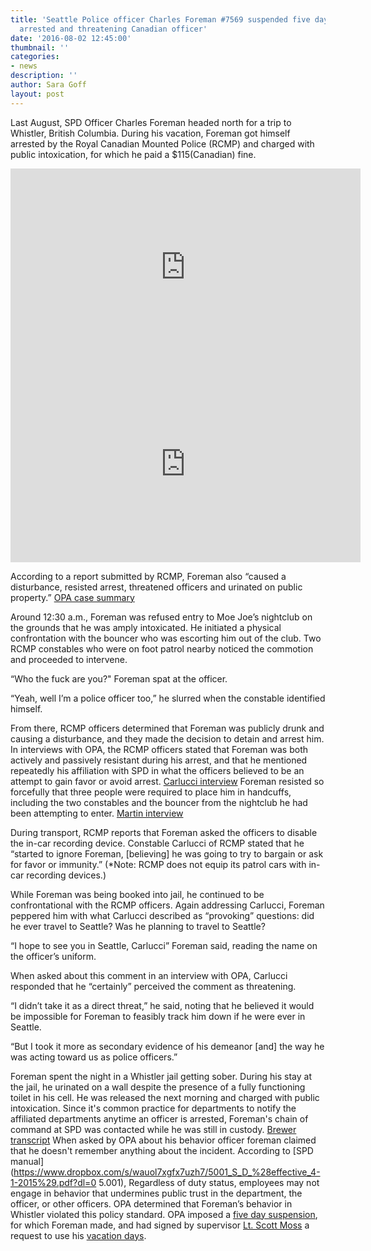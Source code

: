 ```yaml
---
title: 'Seattle Police officer Charles Foreman #7569 suspended five days after being
  arrested and threatening Canadian officer'
date: '2016-08-02 12:45:00'
thumbnail: ''
categories:
- news
description: ''
author: Sara Goff
layout: post
---
```

Last August, SPD Officer Charles Foreman headed north for a trip to Whistler, British Columbia. During his vacation, Foreman got himself arrested by the Royal Canadian Mounted Police (RCMP) and charged with public intoxication, for which he paid a $115(Canadian) fine. 

<iframe width="560" height="315" src="https://www.youtube.com/embed/ky9bTiOxSQQ" frameborder="0" allowfullscreen></iframe>
<iframe width="560" height="315" src="https://www.youtube.com/embed/sKa5JGx2PVs" frameborder="0" allowfullscreen></iframe>

According to a report submitted by RCMP, Foreman also “caused a disturbance, resisted arrest, threatened officers and urinated on public property.” [OPA case summary](https://www.dropbox.com/s/ce22tqvm92x6ua7/2015OPA-1138__Case_Summary.pdf?dl=0)

Around 12:30 a.m., Foreman was refused entry to Moe Joe’s nightclub on the grounds that he was amply intoxicated. He initiated a physical confrontation with the bouncer who was escorting him out of the club. Two RCMP constables who were on foot patrol nearby noticed the commotion and proceeded to intervene.  

“Who the fuck are you?" Foreman spat at the officer. 

“Yeah, well I’m a police officer too,” he slurred when the constable identified himself. 

From there, RCMP officers determined that Foreman was publicly drunk and causing a disturbance, and they made the decision to detain and arrest him. In interviews with OPA, the RCMP officers stated that Foreman was both actively and passively resistant during his arrest, and that he mentioned repeatedly his affiliation with SPD in what the officers believed to be an attempt to gain favor or avoid arrest. [Carlucci interview]( https://www.dropbox.com/s/7yqqbqd8kpupsk3/2015OPA-1138_Christopher_Carlucci_interview.pdf?dl=0)  Foreman resisted so forcefully that three people were required to place him in handcuffs, including the two constables and the bouncer from the nightclub he had been attempting to enter. [Martin interview]( https://www.dropbox.com/s/d1yryr7rdw2hn8w/2015OPA-1138_Annette_Martin_interview.pdf?dl=0)

During transport, RCMP reports that Foreman asked the officers to disable the in-car recording device. Constable Carlucci of RCMP stated that he “started to ignore Foreman, [believing] he was going to try to bargain or ask for favor or immunity.” 
(*Note: RCMP does not equip its patrol cars with in-car recording devices.)

While Foreman was being booked into jail, he continued to be confrontational with the RCMP officers. Again addressing Carlucci, Foreman peppered him with what Carlucci described as “provoking” questions: did he ever travel to Seattle? Was he planning to travel to Seattle?

“I hope to see you in Seattle, Carlucci” Foreman said, reading the name on the officer’s uniform. 

When asked about this comment in an interview with OPA, Carlucci responded that he “certainly” perceived the comment as threatening. 

“I didn’t take it as a direct threat,” he said, noting that he believed it would be impossible for Foreman to feasibly track him down if he were ever in Seattle.

“But I took it more as secondary evidence of his demeanor [and] the way he was acting toward us as police officers.” 

Foreman spent the night in a Whistler jail getting sober. During his stay at the jail, he urinated on a wall despite the presence of a fully functioning toilet in his cell. He was released the next morning and charged with public intoxication. Since it's common practice for departments to notify the affiliated departments anytime an officer is arrested, Foreman's chain of command at SPD was contacted while he was still in custody. [Brewer transcript]( https://www.dropbox.com/s/09tu9iw613en0oy/2015OPA-1138_John_Brewer_intake_interview_Transcription_Redacted.pdf?dl=0)
When asked by OPA about his behavior officer foreman claimed that he doesn't remember anything about the incident. 
According to [SPD manual](https://www.dropbox.com/s/wauol7xgfx7uzh7/5001_S_D_%28effective_4-1-2015%29.pdf?dl=0 5.001), Regardless of duty status, employees may not engage in behavior that undermines public trust in the department, the officer, or other officers. OPA determined that Foreman’s behavior in Whistler violated this policy standard. OPA imposed a [five day suspension]( https://www.dropbox.com/s/ecmapfakvd58q89/2015-1138__Final_DAR_Packet.pdf?dl=0), for which Foreman made, and had signed by supervisor [Lt. Scott Moss](https://seattlepublicrecords.org/information/agencies/city_of_seattle/seattle_police_department/copbook/6026/) a request to use his [vacation days]( https://www.dropbox.com/s/wtjgab6cb43hp54/2015-1138__SIgned_Receipt__Final_DAR.pdf?dl=0).
